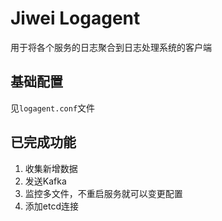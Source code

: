# Jiwei Logagent

用于将各个服务的日志聚合到日志处理系统的客户端

## 基础配置

见`logagent.conf`文件

## 已完成功能
1. 收集新增数据
2. 发送Kafka
3. 监控多文件，不重启服务就可以变更配置
4. 添加etcd连接